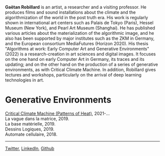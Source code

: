 <!-- | [Summary](summary/summary.md) | [Critical Climate Machine]() | -->

**Gaëtan Robillard** is an artist, a researcher and a visiting professor. He produces films and sound installations about the climate and the algorithmization of the world in the post truth era. His work is regularly shown in international art centers such as Palais de Tokyo (Paris), Hessel Museum (New York), and Pearl Art Museum (Shanghai). He has published various articles about the materialization of the algorithmic image, and he also has been supported by major institutes such as the ZKM in Germany, and the European consortium MediaFutures (Horizon 2020). His thesis "Algorithms at work: Early Computer Art and Generative Environments" (2022) is a research-creation in art sciences and digital images. It focuses on the one hand on early Computer Art in Germany, its traces and its updating; and on the other hand on the production of a series of generative environments, as with Critical Climate Machine. In addition, Robillard gives lectures and workshops, particularly on the arrival of deep learning technologies in art.

# Generative Environments

[Critical Climate Machine (Patterns of Heat)](img/robillard-critical-climate-machine-2022.jpg), 2021-...  
La vague dans la matrice, 2019.  
La base matérielle, 2019.  
Dessins Logiques, 2019.  
Automate cellulaire, 2018.

-------------------

[Twitter](https://twitter.com/RobillardStudio), [LinkedIn](https://www.linkedin.com/in/gaetanrobillard/), [Github](https://github.com/robillardstudio)


